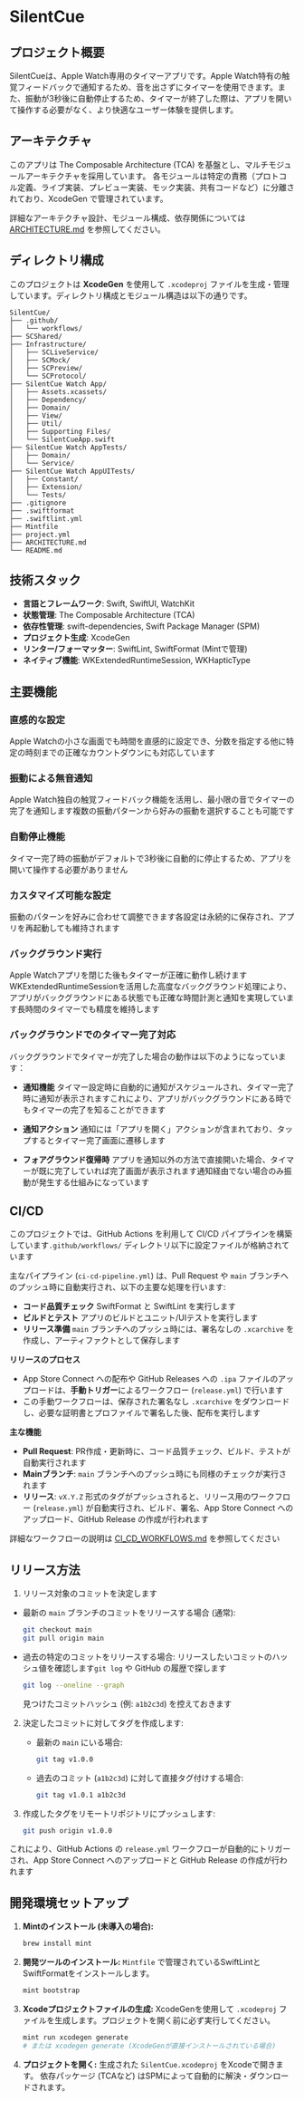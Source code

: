 # SilentCue

## プロジェクト概要

SilentCueは、Apple Watch専用のタイマーアプリです。Apple Watch特有の触覚フィードバックで通知するため、音を出さずにタイマーを使用できます。また、振動が3秒後に自動停止するため、タイマーが終了した際は、アプリを開いて操作する必要がなく、より快適なユーザー体験を提供します。

## アーキテクチャ

このアプリは The Composable Architecture (TCA) を基盤とし、マルチモジュールアーキテクチャを採用しています。
各モジュールは特定の責務（プロトコル定義、ライブ実装、プレビュー実装、モック実装、共有コードなど）に分離されており、XcodeGen で管理されています。

詳細なアーキテクチャ設計、モジュール構成、依存関係については [ARCHITECTURE.md](./ARCHITECTURE.md) を参照してください。

## ディレクトリ構成

このプロジェクトは **XcodeGen** を使用して `.xcodeproj` ファイルを生成・管理しています。ディレクトリ構成とモジュール構造は以下の通りです。

```plaintext
SilentCue/
├── .github/
│   └── workflows/
├── SCShared/
├── Infrastructure/
│   ├── SCLiveService/
│   ├── SCMock/
│   ├── SCPreview/
│   └── SCProtocol/
├── SilentCue Watch App/
│   ├── Assets.xcassets/
│   ├── Dependency/
│   ├── Domain/
│   ├── View/
│   ├── Util/
│   ├── Supporting Files/
│   └── SilentCueApp.swift
├── SilentCue Watch AppTests/
│   ├── Domain/
│   └── Service/
├── SilentCue Watch AppUITests/
│   ├── Constant/
│   ├── Extension/
│   └── Tests/
├── .gitignore
├── .swiftformat
├── .swiftlint.yml
├── Mintfile
├── project.yml
├── ARCHITECTURE.md
└── README.md
```

## 技術スタック

- **言語とフレームワーク**: Swift, SwiftUI, WatchKit
- **状態管理**: The Composable Architecture (TCA)
- **依存性管理**: swift-dependencies, Swift Package Manager (SPM)
- **プロジェクト生成**: XcodeGen
- **リンター/フォーマッター**: SwiftLint, SwiftFormat (Mintで管理)
- **ネイティブ機能**: WKExtendedRuntimeSession, WKHapticType

## 主要機能

### 直感的な設定
Apple Watchの小さな画面でも時間を直感的に設定でき、分数を指定する他に特定の時刻までの正確なカウントダウンにも対応しています

### 振動による無音通知
Apple Watch独自の触覚フィードバック機能を活用し、最小限の音でタイマーの完了を通知します複数の振動パターンから好みの振動を選択することも可能です

### 自動停止機能
タイマー完了時の振動がデフォルトで3秒後に自動的に停止するため、アプリを開いて操作する必要がありません

### カスタマイズ可能な設定
振動のパターンを好みに合わせて調整できます各設定は永続的に保存され、アプリを再起動しても維持されます

### バックグラウンド実行
Apple Watchアプリを閉じた後もタイマーが正確に動作し続けますWKExtendedRuntimeSessionを活用した高度なバックグラウンド処理により、アプリがバックグラウンドにある状態でも正確な時間計測と通知を実現しています長時間のタイマーでも精度を維持します

### バックグラウンドでのタイマー完了対応
バックグラウンドでタイマーが完了した場合の動作は以下のようになっています：

- **通知機能** タイマー設定時に自動的に通知がスケジュールされ、タイマー完了時に通知が表示されますこれにより、アプリがバックグラウンドにある時でもタイマーの完了を知ることができます

- **通知アクション** 通知には「アプリを開く」アクションが含まれており、タップするとタイマー完了画面に遷移します

- **フォアグラウンド復帰時** アプリを通知以外の方法で直接開いた場合、タイマーが既に完了していれば完了画面が表示されます通知経由でない場合のみ振動が発生する仕組みになっています

## CI/CD

このプロジェクトでは、GitHub Actions を利用して CI/CD パイプラインを構築しています`.github/workflows/` ディレクトリ以下に設定ファイルが格納されています

主なパイプライン (`ci-cd-pipeline.yml`) は、Pull Request や `main` ブランチへのプッシュ時に自動実行され、以下の主要な処理を行います:
- **コード品質チェック** SwiftFormat と SwiftLint を実行します
- **ビルドとテスト** アプリのビルドとユニット/UIテストを実行します
- **リリース準備** `main` ブランチへのプッシュ時には、署名なしの `.xcarchive` を作成し、アーティファクトとして保存します

**リリースのプロセス**
- App Store Connect への配布や GitHub Releases への `.ipa` ファイルのアップロードは、**手動トリガー**によるワークフロー (`release.yml`) で行います
- この手動ワークフローは、保存された署名なし `.xcarchive` をダウンロードし、必要な証明書とプロファイルで署名した後、配布を実行します

**主な機能**
- **Pull Request**: PR作成・更新時に、コード品質チェック、ビルド、テストが自動実行されます
- **Mainブランチ**: `main` ブランチへのプッシュ時にも同様のチェックが実行されます
- **リリース**: `vX.Y.Z` 形式のタグがプッシュされると、リリース用のワークフロー (`release.yml`) が自動実行され、ビルド、署名、App Store Connect へのアップロード、GitHub Release の作成が行われます

詳細なワークフローの説明は [CI_CD_WORKFLOWS.md](./.github/CI_CD_WORKFLOWS.md) を参照してください

## リリース方法

1.  リリース対象のコミットを決定します
   - 最新の `main` ブランチのコミットをリリースする場合 (通常):
     ```bash
     git checkout main
     git pull origin main
     ```
   - 過去の特定のコミットをリリースする場合:
     リリースしたいコミットのハッシュ値を確認します`git log` や GitHub の履歴で探します
     ```bash
     git log --oneline --graph
     ```
     見つけたコミットハッシュ (例: `a1b2c3d`) を控えておきます

2. 決定したコミットに対してタグを作成します:
   - 最新の `main` にいる場合:
     ```bash
     git tag v1.0.0
     ```
   - 過去のコミット (`a1b2c3d`) に対して直接タグ付けする場合:
     ```bash
     git tag v1.0.1 a1b2c3d
     ```

3. 作成したタグをリモートリポジトリにプッシュします:
     ```bash
     git push origin v1.0.0
     ```
これにより、GitHub Actions の `release.yml` ワークフローが自動的にトリガーされ、App Store Connect へのアップロードと GitHub Release の作成が行われます

## 開発環境セットアップ

1.  **Mintのインストール (未導入の場合):**
    ```bash
    brew install mint
    ```
2.  **開発ツールのインストール:**
    `Mintfile` で管理されているSwiftLintとSwiftFormatをインストールします。
    ```bash
    mint bootstrap
    ```
3.  **Xcodeプロジェクトファイルの生成:**
    XcodeGenを使用して `.xcodeproj` ファイルを生成します。プロジェクトを開く前に必ず実行してください。
    ```bash
    mint run xcodegen generate
    # または xcodegen generate (XcodeGenが直接インストールされている場合)
    ```
4.  **プロジェクトを開く:** 生成された `SilentCue.xcodeproj` をXcodeで開きます。
    依存パッケージ (TCAなど) はSPMによって自動的に解決・ダウンロードされます。
